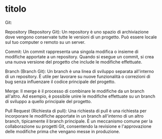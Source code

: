 <!-- @format -->

# titolo

Git:

Repository (Repository Git): Un repository è uno spazio di archiviazione dove vengono conservate tutte le versioni di un progetto. Può essere locale sul tuo computer o remoto su un server.

Commit: Un commit rappresenta una singola modifica o insieme di modifiche apportate a un repository. Quando si esegue un commit, si crea una nuova versione del progetto che include le modifiche effettuate.

Branch (Branch Git): Un branch è una linea di sviluppo separata all'interno di un repository. È utile per lavorare su nuove funzionalità o correzioni di bug senza influenzare il codice principale del progetto.

Merge: Il merge è il processo di combinare le modifiche da un branch all'altro. Ad esempio, è possibile unire le modifiche effettuate su un branch di sviluppo a quello principale del progetto.

Pull Request (Richiesta di pull): Una richiesta di pull è una richiesta per incorporare le modifiche apportate in un branch all'interno di un altro branch, tipicamente il branch principale. È un meccanismo comune per la collaborazione su progetti Git, consentendo la revisione e l'approvazione delle modifiche prima che vengano messe in produzione.
